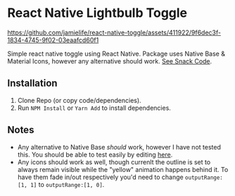 # React Native Lightbulb Toggle

https://github.com/jamielife/react-native-toggle/assets/411922/9f6dec3f-1834-4745-9f02-03eaafcd60f1

Simple react native toggle using React Native. Package uses Native Base & Material Icons, however any alternative should work.
[See Snack Code](https://snack.expo.dev/@jamielife/rn-nb-darklight-toggle?platform=web). 

## Installation

1. Clone Repo (or copy code/dependencies).
2. Run `NPM Install` or `Yarn Add` to install dependencies.

## Notes

- Any alternative to Native Base *should* work, however I have not tested this. You should be able to test easily by editing [here](https://snack.expo.dev/@jamielife/rn-nb-darklight-toggle?platform=web).
- Any icons should work as well, though currenlt the outline is set to always remain visible while the "yellow" animation happens behind it. To have them fade in/out respectively you'd need to change `outputRange:[1, 1]` to `outputRange:[1, 0]`.
